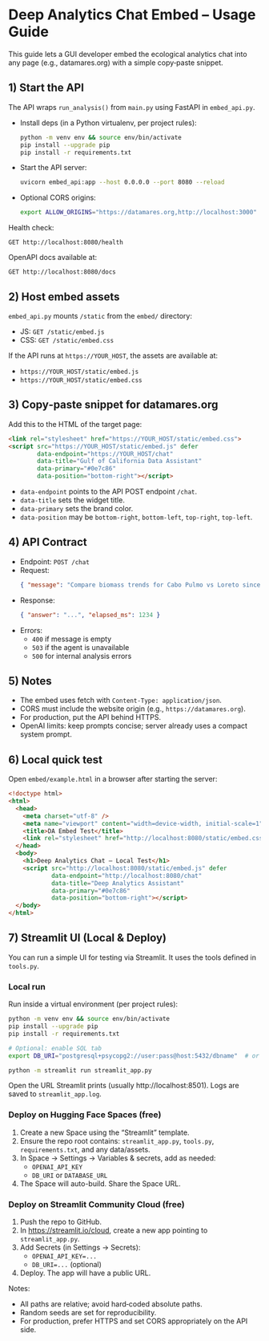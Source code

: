 # Deep Analytics Chat Embed – Usage Guide

This guide lets a GUI developer embed the ecological analytics chat into any page (e.g., datamares.org) with a simple copy‑paste snippet.

## 1) Start the API

The API wraps `run_analysis()` from `main.py` using FastAPI in `embed_api.py`.

- Install deps (in a Python virtualenv, per project rules):
  ```bash
  python -m venv env && source env/bin/activate
  pip install --upgrade pip
  pip install -r requirements.txt
  ```
- Start the API server:
  ```bash
  uvicorn embed_api:app --host 0.0.0.0 --port 8080 --reload
  ```
- Optional CORS origins:
  ```bash
  export ALLOW_ORIGINS="https://datamares.org,http://localhost:3000"
  ```

Health check:
```
GET http://localhost:8080/health
```

OpenAPI docs available at:
```
GET http://localhost:8080/docs
```

## 2) Host embed assets

`embed_api.py` mounts `/static` from the `embed/` directory:
- JS: `GET /static/embed.js`
- CSS: `GET /static/embed.css`

If the API runs at `https://YOUR_HOST`, the assets are available at:
- `https://YOUR_HOST/static/embed.js`
- `https://YOUR_HOST/static/embed.css`

## 3) Copy‑paste snippet for datamares.org

Add this to the HTML of the target page:
```html
<link rel="stylesheet" href="https://YOUR_HOST/static/embed.css">
<script src="https://YOUR_HOST/static/embed.js" defer
        data-endpoint="https://YOUR_HOST/chat"
        data-title="Gulf of California Data Assistant"
        data-primary="#0e7c86"
        data-position="bottom-right"></script>
```

- `data-endpoint` points to the API POST endpoint `/chat`.
- `data-title` sets the widget title.
- `data-primary` sets the brand color.
- `data-position` may be `bottom-right`, `bottom-left`, `top-right`, `top-left`.

## 4) API Contract

- Endpoint: `POST /chat`
- Request:
  ```json
  { "message": "Compare biomass trends for Cabo Pulmo vs Loreto since 2000" }
  ```
- Response:
  ```json
  { "answer": "...", "elapsed_ms": 1234 }
  ```
- Errors:
  - `400` if message is empty
  - `503` if the agent is unavailable
  - `500` for internal analysis errors

## 5) Notes

- The embed uses fetch with `Content-Type: application/json`.
- CORS must include the website origin (e.g., `https://datamares.org`).
- For production, put the API behind HTTPS.
- OpenAI limits: keep prompts concise; server already uses a compact system prompt.

## 6) Local quick test

Open `embed/example.html` in a browser after starting the server:
```html
<!doctype html>
<html>
  <head>
    <meta charset="utf-8" />
    <meta name="viewport" content="width=device-width, initial-scale=1" />
    <title>DA Embed Test</title>
    <link rel="stylesheet" href="http://localhost:8080/static/embed.css">
  </head>
  <body>
    <h1>Deep Analytics Chat – Local Test</h1>
    <script src="http://localhost:8080/static/embed.js" defer
            data-endpoint="http://localhost:8080/chat"
            data-title="Deep Analytics Assistant"
            data-primary="#0e7c86"
            data-position="bottom-right"></script>
  </body>
</html>
```

## 7) Streamlit UI (Local & Deploy)

You can run a simple UI for testing via Streamlit. It uses the tools defined in `tools.py`.

### Local run

Run inside a virtual environment (per project rules):

```bash
python -m venv env && source env/bin/activate
pip install --upgrade pip
pip install -r requirements.txt

# Optional: enable SQL tab
export DB_URI="postgresql+psycopg2://user:pass@host:5432/dbname"  # or DATABASE_URL

python -m streamlit run streamlit_app.py
```

Open the URL Streamlit prints (usually http://localhost:8501). Logs are saved to `streamlit_app.log`.

### Deploy on Hugging Face Spaces (free)

1. Create a new Space using the “Streamlit” template.
2. Ensure the repo root contains: `streamlit_app.py`, `tools.py`, `requirements.txt`, and any data/assets.
3. In Space → Settings → Variables & secrets, add as needed:
   - `OPENAI_API_KEY`
   - `DB_URI` or `DATABASE_URL`
4. The Space will auto-build. Share the Space URL.

### Deploy on Streamlit Community Cloud (free)

1. Push the repo to GitHub.
2. In https://streamlit.io/cloud, create a new app pointing to `streamlit_app.py`.
3. Add Secrets (in Settings → Secrets):
   - `OPENAI_API_KEY=...`
   - `DB_URI=...` (optional)
4. Deploy. The app will have a public URL.

Notes:
- All paths are relative; avoid hard‑coded absolute paths.
- Random seeds are set for reproducibility.
- For production, prefer HTTPS and set CORS appropriately on the API side.
